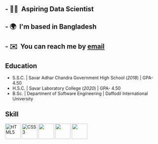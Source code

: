 ## - 👨‍💻  Aspiring Data Scientist 
## - 🌍  I'm based in Bangladesh
## - ✉️  You can reach me by [email](mailto:zami35-708@diu.edu.bd)

## Education
- S.S.C. | Savar Adhar Chandra Government High School (_2018_) | GPA- 4.50								       		
- H.S.C. | Savar Laboratory College (_2020_) | GPA- 4.50	 			        		
- B.Sc. | Department of Software Engineering | Daffodil International University

## Skill
<p align="left">
<a href="https://developer.mozilla.org/en-US/docs/Glossary/HTML5" target="_blank" rel="noreferrer"><img src="https://raw.githubusercontent.com/danielcranney/readme-generator/main/public/icons/skills/html5-colored.svg" width="50" height="50" alt="HTML5" /></a>
<a href="https://www.w3.org/TR/CSS/#css" target="_blank" rel="noreferrer"><img src="https://raw.githubusercontent.com/danielcranney/readme-generator/main/public/icons/skills/css3-colored.svg" width="50" height="50" alt="CSS3" /></a>
<a href="https://www.python.org/" target="_blank" rel="noreferrer"><img src="https://upload.wikimedia.org/wikipedia/commons/c/c3/Python-logo-notext.svg" width="50" height="50"  /></a>
<a href="https://www.java.com/en/" target="_blank" rel="noreferrer"><img src="https://upload.wikimedia.org/wikipedia/commons/b/bb/Java-logo.png" width="50" height="50" /></a>
<a href="https://www.mysql.com/" target="_blank" rel="noreferrer"><img src="https://upload.wikimedia.org/wikipedia/de/d/dd/MySQL_logo.svg" width="50" height="50" /></a>
</p>

